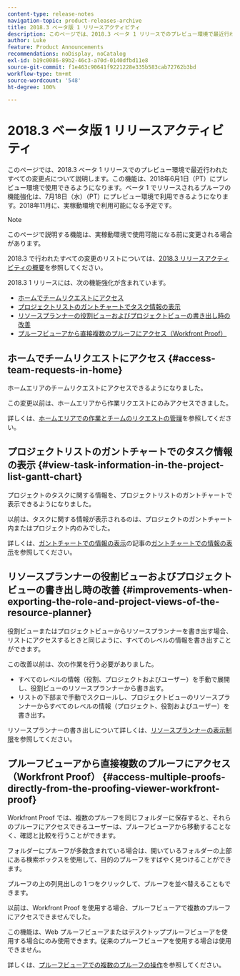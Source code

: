 ```yaml
---
content-type: release-notes
navigation-topic: product-releases-archive
title: 2018.3 ベータ版 1 リリースアクティビティ
description: このページでは、2018.3 ベータ 1 リリースでのプレビュー環境で最近行われたすべての変更点について説明します。この機能は、2018年6月1日（PT）にプレビュー環境で使用できるようになります。ベータ 1 でリリースされるプルーフの機能強化は、7月18日水曜日（PT）にプレビュー環境で利用できるようになります。2018年11月に、実稼動環境で利用可能になる予定です。
author: Luke
feature: Product Announcements
recommendations: noDisplay, noCatalog
exl-id: b19c0086-89b2-46c3-a70d-0140dfbd11e8
source-git-commit: f1e463c90641f9221228e335b583cab72762b3bd
workflow-type: tm+mt
source-wordcount: '548'
ht-degree: 100%

---
```


# 2018.3 ベータ版 1 リリースアクティビティ

このページでは、2018.3 ベータ 1 リリースでのプレビュー環境で最近行われたすべての変更点について説明します。この機能は、2018年6月1日（PT）にプレビュー環境で使用できるようになります。ベータ 1 でリリースされるプルーフの機能強化は、7月18日（水）（PT）にプレビュー環境で利用できるようになります。2018年11月に、実稼動環境で利用可能になる予定です。

>[!NOTE]
>
>このページで説明する機能は、実稼動環境で使用可能になる前に変更される場合があります。

2018.3 で行われたすべての変更のリストについては、[2018.3 リリースアクティビティの概要](../../../../product-announcements/product-releases/quarterly-release-archive/2018.3-release-activity/2018-3-release-activity-overview.md)を参照してください。

2018.3 1 リリースには、次の機能強化が含まれています。

* [ホームでチームリクエストにアクセス](#access-team-requests-in-home)
* [プロジェクトリストのガントチャートでタスク情報の表示](#view-task-information-in-the-project-list-gantt-chart)
* [リソースプランナーの役割ビューおよびプロジェクトビューの書き出し時の改善](#improvements-when-exporting-the-role-and-project-views-of-the-resource-planner)
* [プルーフビューアから直接複数のプルーフにアクセス（Workfront Proof）](#access-multiple-proofs-directly-from-the-proofing-viewer-workfront-proof)

## ホームでチームリクエストにアクセス {#access-team-requests-in-home}

ホームエリアのチームリクエストにアクセスできるようになりました。

この変更以前は、ホームエリアから作業リクエストにのみアクセスできました。

詳しくは、[ホームエリアでの作業とチームのリクエストの管理](../../../../workfront-basics/using-home/using-the-home-area/manage-work-and-team-requests-home.md)を参照してください。

## プロジェクトリストのガントチャートでのタスク情報の表示 {#view-task-information-in-the-project-list-gantt-chart}

プロジェクトのタスクに関する情報を、プロジェクトリストのガントチャートで表示できるようになりました。 

以前は、タスクに関する情報が表示されるのは、プロジェクトのガントチャート内またはプロジェクト内のみでした。

詳しくは、[ガントチャートでの情報の表示](../../../../manage-work/gantt-chart/use-the-gantt-chart/view-info-in-gantt.md)の記事の[ガントチャートでの情報の表示](../../../../manage-work/gantt-chart/use-the-gantt-chart/view-info-in-gantt.md)を参照してください。

## リソースプランナーの役割ビューおよびプロジェクトビューの書き出し時の改善 {#improvements-when-exporting-the-role-and-project-views-of-the-resource-planner}

役割ビューまたはプロジェクトビューからリソースプランナーを書き出す場合、リストにアクセスするときと同じように、すべてのレベルの情報を書き出すことができます。

この改善以前は、次の作業を行う必要がありました。

* すべてのレベルの情報（役割、プロジェクトおよびユーザー）を手動で展開し、役割ビューのリソースプランナーから書き出す。
* リストの下部まで手動でスクロールし、プロジェクトビューのリソースプランナーからすべてのレベルの情報（プロジェクト、役割およびユーザー）を書き出す。

リソースプランナーの書き出しについて詳しくは、[リソースプランナーの表示制限](../../../../resource-mgmt/resource-planning/resource-planner-display-limitations.md)を参照してください。

## プルーフビューアから直接複数のプルーフにアクセス（Workfront Proof） {#access-multiple-proofs-directly-from-the-proofing-viewer-workfront-proof}

Workfront Proof では、複数のプルーフを同じフォルダーに保存すると、それらのプルーフにアクセスできるユーザーは、プルーフビューアから移動することなく、確認と比較を行うことができます。 

フォルダーにプルーフが多数含まれている場合は、開いているフォルダーの上部にある検索ボックスを使用して、目的のプルーフをすばやく見つけることができます。

プルーフの上の列見出しの 1 つをクリックして、プルーフを並べ替えることもできます。

以前は、Workfront Proof を使用する場合、プルーフビューアで複数のプルーフにアクセスできませんでした。

この機能は、Web プルーフビューアまたはデスクトッププルーフビューアを使用する場合にのみ使用できます。従来のプルーフビューアを使用する場合は使用できません。

詳しくは、[プルーフビューアでの複数のプルーフの操作](../../../../workfront-proof/wp-work-proofsfiles/review-proofs-wpv/work-with-multiple-proofs.md)を参照してください。
